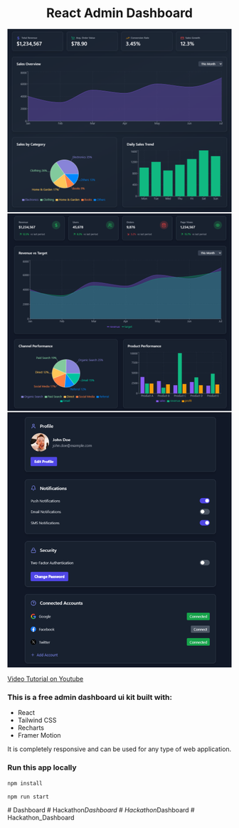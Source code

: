 <h1 align="center">React Admin Dashboard</h1>

![Demo App](/public/screenshot-for-readme-1.png)
![Demo App](/public/screenshot-for-readme-2.png)
![Demo App](/public/screenshot-for-readme-3.png)

[Video Tutorial on Youtube](https://youtu.be/gK0v_d91epk)

### This is a free admin dashboard ui kit built with:

-   React
-   Tailwind CSS
-   Recharts
-   Framer Motion

It is completely responsive and can be used for any type of web application.

### Run this app locally

```shell
npm install
```

```shell
npm run start
```
#   D a s h b o a r d 
 
 #   H a c k a t h o n _ D a s h b o a r d 
 
 #   H a c k a t h o n _ D a s h b o a r d 
 
 #   H a c k a t h o n _ D a s h b o a r d 
 
 